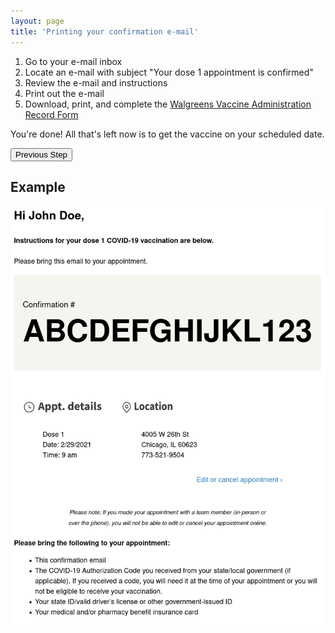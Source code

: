 ```yaml
---
layout: page
title: 'Printing your confirmation e-mail'
---
```


1. Go to your e-mail inbox
2. Locate an e-mail with subject "Your dose 1 appointment is confirmed"
3. Review the e-mail and instructions
4. Print out the e-mail
5. Download, print, and complete the [Walgreens Vaccine Administration Record Form](https://www.walgreens.com/images/adaptive/findcare/covid19/FY20_Community_VAR_OffSite_ENG_With_INS.pdf)

You're done! All that's left now is to get the vaccine on your scheduled date.

[<button>Previous Step</button>](./dose2)

## Example

![Confirmation E-mail Example](./images/confirmation.png)
